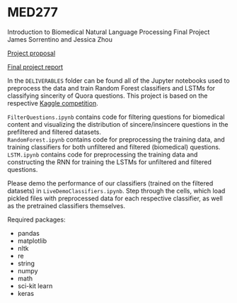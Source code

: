 # MED277

Introduction to Biomedical Natural Language Processing Final Project\
James Sorrentino and Jessica Zhou

[Project proposal](https://docs.google.com/document/d/1CuFxbl7UYIsE8zaTxz7CsERl31eqVIJaM7aDxzFsWqU/edit?usp=sharing)

[Final project report](https://docs.google.com/document/d/1H5nZ3QRxygRVN4XT-zGZPvzfdh82XzjH0bJnDklcCZw/edit?usp=sharing)

In the `DELIVERABLES` folder can be found all of the Jupyter notebooks used to preprocess the data and train Random Forest classifiers and LSTMs for classifying sincerity of Quora questions. This project is based on the respective [Kaggle competition](https://www.kaggle.com/c/quora-insincere-questions-classification).

`FilterQuestions.ipynb` contains code for filtering questions for biomedical content and visualizing the distribution of sincere/insincere questions in the prefiltered and filtered datasets.\
`RandomForest.ipynb` contains code for preprocessing the training data, and training classifiers for both unfiltered and filtered (biomedical) questions.\
`LSTM.ipynb` contains code for preprocessing the training data and constructing the RNN for training the LSTMs for unfiltered and filtered questions.

Please demo the performance of our classifiers (trained on the filtered datasets) in `LiveDemoClassifiers.ipynb`. Step through the cells, which load pickled files with preprocessed data for each respective classifier, as well as the pretrained classifiers themselves.

Required packages:
- pandas
- matplotlib
- nltk
- re
- string
- numpy
- math
- sci-kit learn
- keras 
